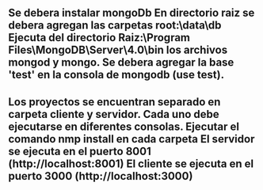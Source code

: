 Se debera instalar mongoDb
En directorio raiz se debera agregan las carpetas root:\data\db
Ejecuta del directorio Raiz:\Program Files\MongoDB\Server\4.0\bin los archivos mongod y mongo.
Se debera agregar la base 'test' en la consola de mongodb (use test).
--------------------------------------------------------------------------------
Los proyectos se encuentran separado en carpeta cliente y servidor.
Cada uno debe ejecutarse en diferentes consolas.
Ejecutar el comando nmp install en cada carpeta
El servidor se ejecuta en el puerto 8001 (http://localhost:8001)
El cliente se ejecuta en el puerto 3000 (http://localhost:3000)
---------------------------------------------------------------
